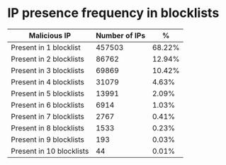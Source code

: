 # IP presence frequency in blocklists
| Malicious IP | Number of IPs | % |
|----|----|----|
| Present in 1 blocklist | 457503 | 68.22% |
| Present in 2 blocklists | 86762 | 12.94% |
| Present in 3 blocklists | 69869 | 10.42% |
| Present in 4 blocklists | 31079 | 4.63% |
| Present in 5 blocklists | 13991 | 2.09% |
| Present in 6 blocklists | 6914 | 1.03% |
| Present in 7 blocklists | 2767 | 0.41% |
| Present in 8 blocklists | 1533 | 0.23% |
| Present in 9 blocklists | 193 | 0.03% |
| Present in 10 blocklists | 44 | 0.01% |
